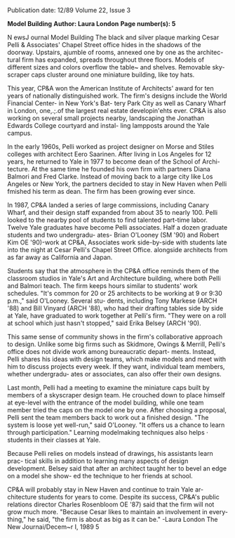 Publication date: 12/89
Volume 22, Issue 3

**Model Building**
**Author: Laura London**
**Page number(s): 5**

N ewsJ ournal 
Model Building 
The black and silver plaque marking 
Cesar Pelli & Associates' Chapel Street 
office hides in the shadows of the 
doorway. Upstairs, ajumble of rooms, 
annexed one by one as the architec-
tural firm has expanded, 
spreads 
throughout three floors. Models of 
different sizes and colors overflow the 
table~ and shelves. Removable sky-
scraper caps cluster around one 
miniature building, like toy hats. 

This year, CP&A won the American 
Institute of Architects' award for ten 
years of nationally distinguished work. 
The firm's designs include the World 
Financial Center- in New York's Bat-
tery Park City as well as Canary Wharf 
in London, one,.;.of the largest real 
estate developin'ehts ever. CP&A is 
also working on several small projects 
nearby, 
landscaping the Jonathan 
Edwards College courtyard and instal-
ling lampposts around the Yale 
campus. 

In the early 1960s, Pelli worked as 
project designer on Morse and Stiles 
colleges with architect Eero Saarinen. 
After living in Los Angeles for 12 
years, he returned to Yale in 1977 to 
become dean of the School of Archi-
tecture. At the same time he founded 
his own firm with partners Diana 
Balmori and Fred Clarke. Instead of 
moving back to a large city like Los 
Angeles or New York, the partners 
decided to stay in New Haven when 
Pelli fmished his term as dean. The 
firm has been growing ever since. 

In 1987, CP&A landed a series of 
large commissions, including Canary 
Wharf, and their design staff expanded 
from about 35 to nearly 100. Pelli 
looked to the nearby pool of students to 
find talented part-time labor. Twelve 
Yale graduates have become Pelli 
associates. Half a 
dozen graduate 
students and 
two undergradu-
ates- Brian O'Looney (SM '90) and 
Robert Kim OE '90)-work at CP&A, 
Associates work side-by-side with students late into the night at Cesar 
Pelli's Chapel Street Office. 
alongside architects from as far away 
as California and Japan. 

Students say that the atmosphere in 
the CP&A office reminds them of the 
classroom studios in Yale's Art and 
Architecture building, where both Pelli 
and Balmori teach. The firm keeps 
hours similar to students' work 
schedules. "It's common for 20 or 25 
architects to be working at 9 or 9:30 
p.m.," said O'Looney. Several stu-
dents, 
including Tony 
Markese 
(ARCH '88) and Bill Vinyard (ARCH 
'88), who had their drafting tables side 
by side at Yale, have graduated to 
work together at Pelli's firm. "They 
were on a roll at school which just 
hasn't stopped," said Erika Belsey 
(ARCH '90). 

This same sense of community 
shows 
in the 
firm's 
collaborative 
approach to design. Unlike some big 
firms such as Skidmore, Owings & 
Merrill, Pelli's office does not divide 
work 
among bureaucratic depart-
ments. Instead, Pelli shares his ideas 
with design teams, which make models 
and meet with him to discuss projects 
every week. If they want, individual 
team members, whether undergradu-
ates or associates, can also offer their 
own designs. 

Last month, Pelli had a meeting to 
examine the miniature caps built by 
members of a skyscraper design team. 
He crouched down to place himself at 
eye-level with the entrance of the 
model building, while one team 
member tried the caps on the model 
one by one. After choosing a proposal, 
Pelli sent the team members back to 
work out a finished design. "The 
system is loose yet well-run," said 
O'Looney. "It offers us a chance to 
learn through participation." Learning 
modelmaking techniques also helps 
· students in their classes at Yale. 

Because Pelli relies on models instead 
of drawings, his assistants learn prac-
tical skills in addition to learning many 
aspects of design development. Belsey 
said that after an architect taught her 
to bevel an edge on a model she show-
ed the technique to her friends at 
school. 

CP&A will probably stay in New 
Haven and continue to train Yale ar-
chitecture students for years to come. 
Despite its success, CP&A's public 
relations director Charles Rosenbloom 
OE '87) said that the firm will not grow 
much more. "Because Cesar likes to 
maintain an involvement in every-
thing," he said, "the firm is about as big 
as it can be." 
-Laura London 
The New Journai/Decem~r I, 1989 5